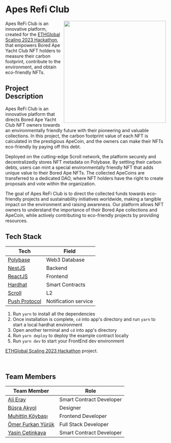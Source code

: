 # Apes Refi Club
<img style="width: 320px" align="right" src="https://raw.githubusercontent.com/itublockchain/apes-refi-club/master/docs/logo.png">

Apes ReFi Club is an innovative platform, created for the [ETHGlobal Scaling 2023 Hackathon](https://ethglobal.com/events/scaling2023), that empowers Bored Ape Yacht Club NFT holders to measure their carbon footprint, contribute to the environment, and obtain eco-friendly NFTs.

## Project Description
Apes ReFi Club is an innovative platform that directs Bored Ape Yacht Club NFT owners towards an environmentally friendly future with their pioneering and valuable collections. In this project, the carbon footprint value of each NFT is calculated in the prestigious ApeCoin, and the owners can make their NFTs eco-friendly by paying off this debt.

Deployed on the cutting-edge Scroll network, the platform securely and decentralizedly stores NFT metadata on Polybase. By settling their carbon debts, users can mint a special environmentally friendly NFT that adds unique value to their Bored Ape NFTs. The collected ApeCoins are transferred to a dedicated DAO, where NFT holders have the right to create proposals and vote within the organization.

The goal of Apes ReFi Club is to direct the collected funds towards eco-friendly projects and sustainability initiatives worldwide, making a tangible impact on the environment and raising awareness. Our platform allows NFT owners to understand the importance of their Bored Ape collections and ApeCoin, while actively contributing to eco-friendly projects by providing resources.

## Tech Stack

| Tech                               | Field                 |
| ---------------------------------- | --------------------- |
| [Polybase](https://polybase.xyz/)  | Web3 Database         |
| [NestJS](https://nestjs.com/)      | Backend               |
| [ReactJS](https://react.dev/)      | Frontend              |
| [Hardhat](https://hardhat.org/)    | Smart Contracts       |
| [Scroll](https://scroll.io/)       | L2                    |
| [Push Protocol](https://push.org/) | Notification service  |





1.  Run `yarn` to install all the dependencies
2.  Once installation is complete, `cd` into app's directory and run `yarn` to start a local hardhat environment
3.  Open another terminal and `cd` into app's directory
4.  Run `yarn deploy` to deploy the example contract locally
5.  Run `yarn dev` to start your FrontEnd dev environment

 [ETHGlobal Scaling 2023 Hackathon](https://ethglobal.com/events/scaling2023) project.

<br/>

## Team Members

| Team Member                                            | Role                     |
| ------------------------------------------------------ | ------------------------ |
| [Ali Eray](https://github.com/alieraay)                | Smart Contract Developer |
| [Büşra Akyol](https://twitter.com/eurideirs)           | Designer                 |
| [Muhittin Köybaşı](https://github.com/koybasimuhittin) | Frontend Developer       |
| [Ömer Furkan Yürük](https://github.com/oemerfurkan)    | Full Stack Developer     |
| [Yasin Çetinkaya](https://github.com/yasincet)         | Smart Contract Developer |
